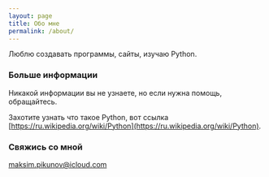 ```yaml
---
layout: page
title: Обо мне
permalink: /about/
---
```


Люблю создавать программы, сайты, изучаю Python.


### Больше информации

Никакой информации вы не узнаете, но если нужна помощь, обращайтесь.

Захотите узнать что такое Python, вот ссылка [https://ru.wikipedia.org/wiki/Python](https://ru.wikipedia.org/wiki/Python).
 
### Свяжись со мной

[maksim.pikunov@icloud.com](mailto:maksim.pikunov+github@icloud.com)
